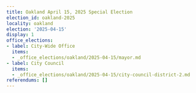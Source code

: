 ```yaml
---
title: Oakland April 15, 2025 Special Election
election_id: oakland-2025
locality: oakland
election: '2025-04-15'
display: 1
office_elections:
- label: City-Wide Office
  items:
  - _office_elections/oakland/2025-04-15/mayor.md
- label: City Council
  items:
  - _office_elections/oakland/2025-04-15/city-council-district-2.md
referendums: []
---
```

